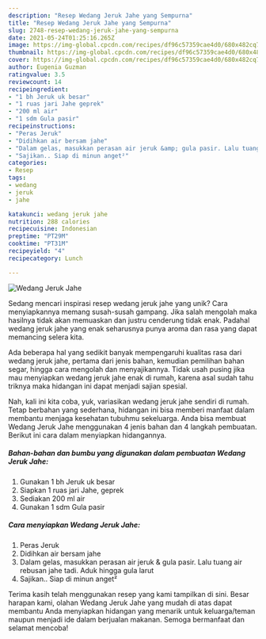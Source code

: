 ```yaml
---
description: "Resep Wedang Jeruk Jahe yang Sempurna"
title: "Resep Wedang Jeruk Jahe yang Sempurna"
slug: 2748-resep-wedang-jeruk-jahe-yang-sempurna
date: 2021-05-24T01:25:16.265Z
image: https://img-global.cpcdn.com/recipes/df96c57359cae4d0/680x482cq70/wedang-jeruk-jahe-foto-resep-utama.jpg
thumbnail: https://img-global.cpcdn.com/recipes/df96c57359cae4d0/680x482cq70/wedang-jeruk-jahe-foto-resep-utama.jpg
cover: https://img-global.cpcdn.com/recipes/df96c57359cae4d0/680x482cq70/wedang-jeruk-jahe-foto-resep-utama.jpg
author: Eugenia Guzman
ratingvalue: 3.5
reviewcount: 14
recipeingredient:
- "1 bh Jeruk uk besar"
- "1 ruas jari Jahe geprek"
- "200 ml air"
- "1 sdm Gula pasir"
recipeinstructions:
- "Peras Jeruk"
- "Didihkan air bersam jahe"
- "Dalam gelas, masukkan perasan air jeruk &amp; gula pasir. Lalu tuang air rebusan jahe tadi. Aduk hingga gula larut"
- "Sajikan.. Siap di minun anget²"
categories:
- Resep
tags:
- wedang
- jeruk
- jahe

katakunci: wedang jeruk jahe 
nutrition: 288 calories
recipecuisine: Indonesian
preptime: "PT29M"
cooktime: "PT31M"
recipeyield: "4"
recipecategory: Lunch

---
```



![Wedang Jeruk Jahe](https://img-global.cpcdn.com/recipes/df96c57359cae4d0/680x482cq70/wedang-jeruk-jahe-foto-resep-utama.jpg)

Sedang mencari inspirasi resep wedang jeruk jahe yang unik? Cara menyiapkannya memang susah-susah gampang. Jika salah mengolah maka hasilnya tidak akan memuaskan dan justru cenderung tidak enak. Padahal wedang jeruk jahe yang enak seharusnya punya aroma dan rasa yang dapat memancing selera kita.

Ada beberapa hal yang sedikit banyak mempengaruhi kualitas rasa dari wedang jeruk jahe, pertama dari jenis bahan, kemudian pemilihan bahan segar, hingga cara mengolah dan menyajikannya. Tidak usah pusing jika mau menyiapkan wedang jeruk jahe enak di rumah, karena asal sudah tahu triknya maka hidangan ini dapat menjadi sajian spesial.




Nah, kali ini kita coba, yuk, variasikan wedang jeruk jahe sendiri di rumah. Tetap berbahan yang sederhana, hidangan ini bisa memberi manfaat dalam membantu menjaga kesehatan tubuhmu sekeluarga. Anda bisa membuat Wedang Jeruk Jahe menggunakan 4 jenis bahan dan 4 langkah pembuatan. Berikut ini cara dalam menyiapkan hidangannya.

<!--inarticleads1-->

##### Bahan-bahan dan bumbu yang digunakan dalam pembuatan Wedang Jeruk Jahe:

1. Gunakan 1 bh Jeruk uk besar
1. Siapkan 1 ruas jari Jahe, geprek
1. Sediakan 200 ml air
1. Gunakan 1 sdm Gula pasir




<!--inarticleads2-->

##### Cara menyiapkan Wedang Jeruk Jahe:

1. Peras Jeruk
1. Didihkan air bersam jahe
1. Dalam gelas, masukkan perasan air jeruk &amp; gula pasir. Lalu tuang air rebusan jahe tadi. Aduk hingga gula larut
1. Sajikan.. Siap di minun anget²




Terima kasih telah menggunakan resep yang kami tampilkan di sini. Besar harapan kami, olahan Wedang Jeruk Jahe yang mudah di atas dapat membantu Anda menyiapkan hidangan yang menarik untuk keluarga/teman maupun menjadi ide dalam berjualan makanan. Semoga bermanfaat dan selamat mencoba!
